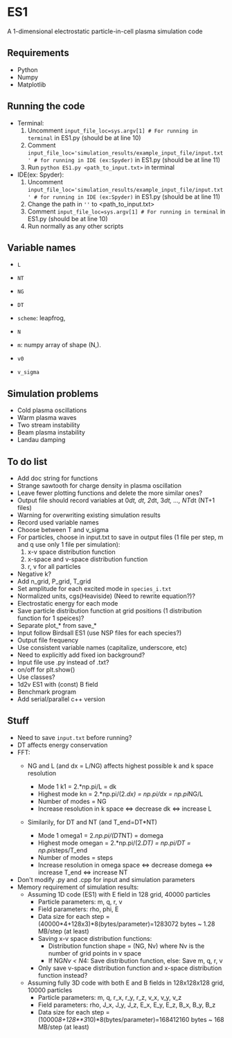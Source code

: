 # ES1A 1-dimensional electrostatic particle-in-cell plasma simulation code## Requirements- Python - Numpy- Matplotlib## Running the code- Terminal:     1. Uncomment `input_file_loc=sys.argv[1] # For running in terminal` in ES1.py (should be at line 10)    2. Comment `input_file_loc='simulation_results/example_input_file/input.txt' # for running in IDE (ex:Spyder)` in ES1.py (should be at line 11)    3. Run `python ES1.py <path_to_input.txt>` in terminal- IDE(ex: Spyder):     1. Uncomment `input_file_loc='simulation_results/example_input_file/input.txt' # for running in IDE (ex:Spyder)` in ES1.py (should be at line 11)    2. Change the path in `''` to <path_to_input.txt>    3. Comment `input_file_loc=sys.argv[1] # For running in terminal` in ES1.py (should be at line 10)    4. Run normally as any other scripts## Variable names- `L`- `NT`- `NG`- `DT`- `scheme`: leapfrog,- `N`- `m`: numpy array of shape (N,). - `v0`- `v_sigma`## Simulation problems- Cold plasma oscillations- Warm plasma waves- Two stream instability- Beam plasma instability- Landau damping## To do list - Add doc string for functions- Strange sawtooth for charge density in plasma oscillation- Leave fewer plotting functions and delete the more similar ones? - Output file should record variables at 0*dt, dt, 2*dt, 3*dt, ..., NT*dt (NT+1 files)- Warning for overwriting existing simulation results- Record used variable names- Choose between T and v_sigma- For particles, choose in input.txt to save in output files (1 file per step, m and q use only 1 file per simulation):    1. x-v space distribution function    2. x-space and v-space distribution function    3. r, v for all particles- Negative k?- Add n_grid, P_grid, T_grid- Set amplitude for each excited mode in `species_i.txt`- Normalized units, cgs(Heaviside) (Need to rewrite equation?)?- Electrostatic energy for each mode- Save particle distribution function at grid positions (1 distribution function for 1 speices)?- Separate plot_* from save_*- Input follow Birdsall ES1 (use NSP files for each species?)- Output file frequency- Use consistent variable names (capitalize, underscore, etc)- Need to explicitly add fixed ion background?- Input file use .py instead of .txt?- on/off for plt.show()- Use classes?- 1d2v ES1 with (const) B field- Benchmark program- Add serial/parallel c++ version## Stuff- Need to save `input.txt` before running?- DT affects energy conservation- FFT:    - NG and L (and dx = L/NG) affects highest possible k and k space resolution        - Mode 1 k1 = 2.*np.pi/L = dk        - Highest mode kn = 2.*np.pi/(2.*dx) = np.pi/dx = np.pi*NG/L        - Number of modes = NG        - Increase resolution in k space <=> decrease dk <=> increase L        - Similarily, for DT and NT (and T_end=DT*NT)         - Mode 1 omega1 = 2.*np.pi/(DT*NT) = domega        - Highest mode omegan = 2.*np.pi/(2.*DT) = np.pi/DT = np.pi*steps/T_end        - Number of modes = steps        - Increase resolution in omega space <=> decrease domega <=> increase T_end <=> increase NT- Don't modify .py and .cpp for input and simulation parameters- Memory requirement of simulation results:    - Assuming 1D code (ES1) with E field in 128 grid, 40000 particles        - Particle parameters: m, q, r, v        - Field parameters: rho, phi, E        - Data size for each step = (40000*4+128x3)*8(bytes/parameter)=1283072 bytes ~ 1.28 MB/step (at least)        - Saving x-v space distribution functions:            - Distribution function shape = (NG, Nv) where Nv is the number of grid points in v space            - If NG*Nv < N*4: Save distribution function, else: Save m, q, r, v        - Only save v-space distribution function and x-space distribution function instead?    - Assuming fully 3D code with both E and B fields in 128x128x128 grid, 10000 particles        - Particle parameters: m, q, r_x, r_y, r_z, v_x, v_y, v_z        - Field parameters: rho, J_x, J_y, J_z, E_x, E_y, E_z, B_x, B_y, B_z        - Data size for each step = (10000*8+128**3*10)*8(bytes/parameter)=168412160 bytes ~ 168 MB/step (at least)